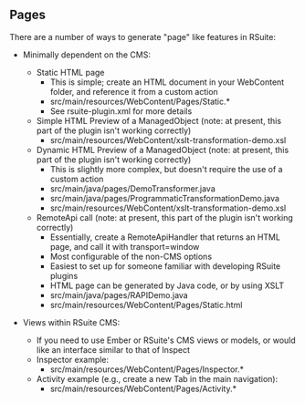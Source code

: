 Pages
-----

There are a number of ways to generate "page" like features in RSuite:

* Minimally dependent on the CMS:
	* Static HTML page
		- This is simple; create an HTML document in your WebContent folder, and reference it from a custom action
		* src/main/resources/WebContent/Pages/Static.*
		* See rsuite-plugin.xml for more details
	* Simple HTML Preview of a ManagedObject (note: at present, this part of the plugin isn't working correctly)
		* src/main/resources/WebContent/xslt-transformation-demo.xsl
	* Dynamic HTML Preview of a ManagedObject (note: at present, this part of the plugin isn't working correctly)
		- This is slightly more complex, but doesn't require the use of a custom action
		* src/main/java/pages/DemoTransformer.java
		* src/main/java/pages/ProgrammaticTransformationDemo.java
		* src/main/resources/WebContent/xslt-transformation-demo.xsl
	* RemoteApi call (note: at present, this part of the plugin isn't working correctly)
		- Essentially, create a RemoteApiHandler that returns an HTML page, and call it with transport=window
		- Most configurable of the non-CMS options
		- Easiest to set up for someone familiar with developing RSuite plugins
		- HTML page can be generated by Java code, or by using XSLT
		* src/main/java/pages/RAPIDemo.java
		* src/main/resources/WebContent/Pages/Static.html

* Views within RSuite CMS:
	- If you need to use Ember or RSuite's CMS views or models, or would like an interface similar to that of Inspect
	* Inspector example:
		* src/main/resources/WebContent/Pages/Inspector.*
	* Activity example (e.g., create a new Tab in the main navigation):
		* src/main/resources/WebContent/Pages/Activity.*
